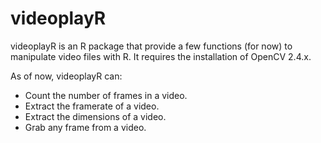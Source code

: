 videoplayR
==========

videoplayR is an R package that provide a few functions (for now) to manipulate
video files with R. It requires the installation of OpenCV 2.4.x. 

As of now, videoplayR can:
* Count the number of frames in a video.
* Extract the framerate of a video. 
* Extract the dimensions of a video. 
* Grab any frame from a video. 